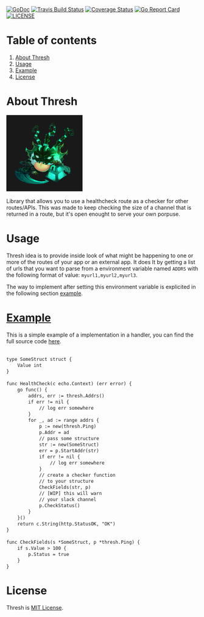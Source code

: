 [![GoDoc](https://godoc.org/github.com/arxdsilva/thresh?status.png)](https://godoc.org/github.com/arxdsilva/thresh)
[![Travis Build Status](https://api.travis-ci.org/arxdsilva/thresh.svg?branch=master)](https://travis-ci.org/arxdsilva/thresh)
[![Coverage Status](https://coveralls.io/repos/github/arxdsilva/thresh/badge.svg?branch=master)](https://coveralls.io/github/arxdsilva/thresh?branch=master)
[![Go Report Card](https://goreportcard.com/badge/github.com/arxdsilva/thresh)](https://goreportcard.com/report/github.com/arxdsilva/thresh)
[![LICENSE](https://img.shields.io/badge/license-MIT-orange.svg)](LICENSE)

# Table of contents
1. [About Thresh](https://github.com/arxdsilva/thresh#thresh)
2. [Usage](https://github.com/arxdsilva/thresh#usage)
3. [Example](https://github.com/arxdsilva/thresh#example)
4. [License](https://github.com/arxdsilva/thresh#license)

# About Thresh
<img src="thresh.jpg" alt="Drawing" height="200px"/>

Library that allows you to use a healthcheck route as a checker for other routes/APIs. This was made to keep checking the size of a channel that is returned in a route, but it's open enought to serve your own porpuse.

# Usage

Thresh idea is to provide inside look of what might be happening to one or more of the routes of your app or an external app. It does It by getting a list of urls that you want to parse from a environment variable named `ADDRS` with the following format of value: `myurl1,myurl2,myurl3`. 

The way to implement after setting this environment variable is explicited in the following section [example](https://github.com/arxdsilva/thresh#example).

# [Example](https://github.com/arxdsilva/thresh/tree/master/example)

This is a simple example of a implementation in a handler, you can find the full source code [here](https://github.com/arxdsilva/thresh/tree/master/_example).

```golang

type SomeStruct struct {
	Value int
}

func HealthCheck(c echo.Context) (err error) {
	go func() {
		addrs, err := thresh.Addrs()
		if err != nil {
			// log err somewhere
		}
		for _, ad := range addrs {
			p := new(thresh.Ping)
			p.Addr = ad
			// pass some structure
			str := new(SomeStruct)
			err = p.StartAddr(str)
			if err != nil {
				// log err somewhere
			}
			// create a checker function
			// to your structure
			CheckFields(str, p)
			// [WIP] this will warn 
			// your slack channel
			p.CheckStatus()
		}
	}()
	return c.String(http.StatusOK, "OK")
}

func CheckFields(s *SomeStruct, p *thresh.Ping) {
	if s.Value > 100 {
		p.Status = true
	}
}

```

# License

Thresh is [MIT License](https://github.com/arxdsilva/thresh/blob/master/LICENSE).